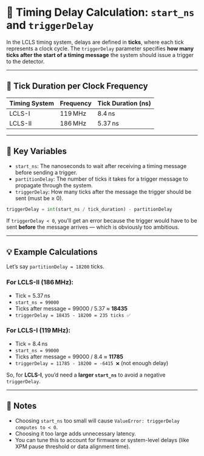 
# 📐 Timing Delay Calculation: `start_ns` and `triggerDelay`

In the LCLS timing system, delays are defined in **ticks**, where each tick represents a clock cycle. The `triggerDelay` parameter specifies **how many ticks after the start of a timing message** the system should issue a trigger to the detector.

---

## 🧮 Tick Duration per Clock Frequency

| Timing System | Frequency | Tick Duration (ns) |
|---------------|-----------|--------------------|
| LCLS-I        | 119 MHz   | 8.4 ns             |
| LCLS-II       | 186 MHz   | 5.37 ns            |

---

## 🧠 Key Variables

- `start_ns`: The nanoseconds to wait after receiving a timing message before sending a trigger.
- `partitionDelay`: The number of ticks it takes for a trigger message to propagate through the system.
- `triggerDelay`: How many ticks after the message the trigger should be sent (must be ≥ 0).

```python
triggerDelay = int(start_ns / tick_duration) - partitionDelay
```

If `triggerDelay < 0`, you'll get an error because the trigger would have to be sent **before** the message arrives — which is obviously too ambitious.

---

## 💡 Example Calculations

Let’s say `partitionDelay = 18200` ticks.

### For LCLS-II (186 MHz):
- Tick = 5.37 ns
- `start_ns = 99000`
- Ticks after message = 99000 / 5.37 ≈ **18435**
- `triggerDelay = 18435 - 18200 = 235 ticks ✅`

### For LCLS-I (119 MHz):
- Tick = 8.4 ns
- `start_ns = 99000`
- Ticks after message = 99000 / 8.4 ≈ **11785**
- `triggerDelay = 11785 - 18200 = -6415 ❌` (not enough delay)

So, for **LCLS-I**, you’d need a **larger `start_ns`** to avoid a negative `triggerDelay`.

---

## 🧷 Notes

- Choosing `start_ns` too small will cause `ValueError: triggerDelay computes to < 0`.
- Choosing it too large adds unnecessary latency.
- You can tune this to account for firmware or system-level delays (like XPM pause threshold or data alignment time).
